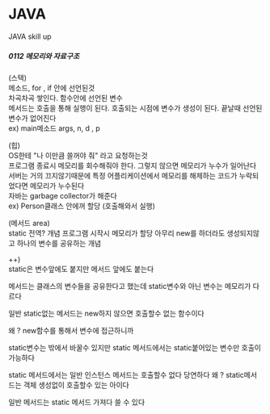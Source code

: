 # JAVA
JAVA skill up
##### 0112 메모리와 자료구조
(스택)   
메소드, for , if 안에 선언된것  
차곡차곡 쌓인다. 함수안에 선언된 변수  
메서드는 호출을 통해 실행이 된다. 호출되는 시점에 변수가 생성이 된다. 끝날때 선언된 변수가 없어진다  
ex) main메소드 args, n, d , p  

(힙)  
OS한테 "나 이만큼 쓸꺼야 줘" 라고 요청하는것  
프로그램 종료시 메모리를 회수해줘야 한다. 그렇지 않으면 메모리가 누수가 일어난다  
서버는 거의 끄지않기때문에 특정 어플리케이션에서 메모리를 해제하는 코드가 누락되었다면 메모리가 누수된다  
자바는 garbage collector가 해준다  
ex) Person클래스 안에꺼 할당 (호출해와서 실행)  

(메서드 area)  
static 전역? 개념 프로그램 시작시 메모리가 할당 아무리 new를 하더라도 생성되지않고 하나의 변수를 공유하는 개념  

++)  
static은 변수앞에도 붙지만 메서드 앞에도 붙는다

메서드는 클래스의 변수들을 공유한다고 했는데 static변수와 아닌 변수는 메모리가 다르다

일반 static없는 메서드는 new하지 않으면 호출할수 없는 함수이다

왜 ? new함수를 통해서 변수에 접근하니까

static변수는 밖에서 바꿀수 있지만 static 메서드에서는 static붙어있는 변수만 호출이 가능하다

static 메서드에서는 일반 인스턴스 메서드는 호출할수 없다 당연하다 왜 ? static메서드는 객체 생성없이 호출할수 있는 아이다

일반 메서드는 static 메서드 가져다 쓸 수 있다
